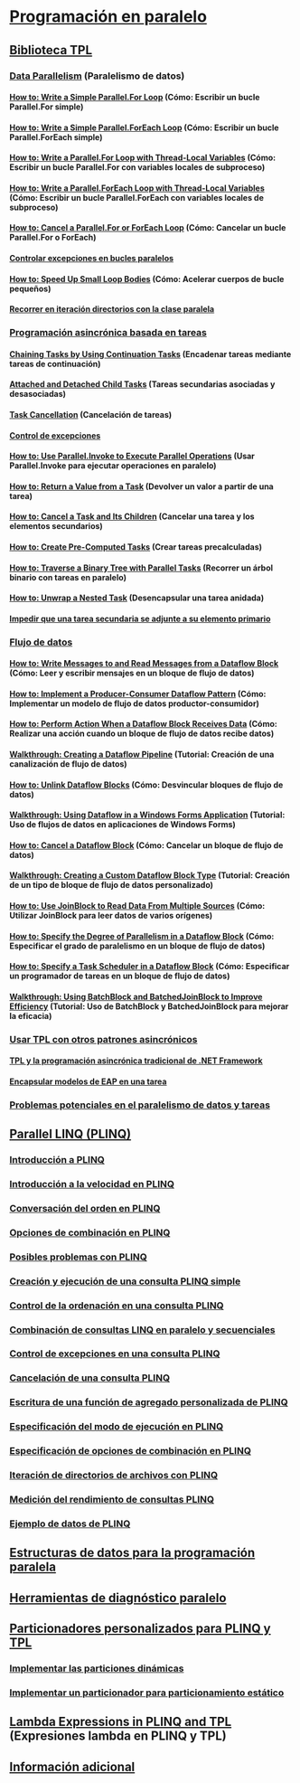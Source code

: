 # [Programación en paralelo](index.md)
## [Biblioteca TPL](task-parallel-library-tpl.md)
### [Data Parallelism](data-parallelism-task-parallel-library.md) (Paralelismo de datos)
#### [How to: Write a Simple Parallel.For Loop](how-to-write-a-simple-parallel-for-loop.md) (Cómo: Escribir un bucle Parallel.For simple)
#### [How to: Write a Simple Parallel.ForEach Loop](how-to-write-a-simple-parallel-foreach-loop.md) (Cómo: Escribir un bucle Parallel.ForEach simple)
#### [How to: Write a Parallel.For Loop with Thread-Local Variables](how-to-write-a-parallel-for-loop-with-thread-local-variables.md) (Cómo: Escribir un bucle Parallel.For con variables locales de subproceso)
#### [How to: Write a Parallel.ForEach Loop with Thread-Local Variables](how-to-write-a-parallel-foreach-loop-with-thread-local-variables.md) (Cómo: Escribir un bucle Parallel.ForEach con variables locales de subproceso)
#### [How to: Cancel a Parallel.For or ForEach Loop](how-to-cancel-a-parallel-for-or-foreach-loop.md) (Cómo: Cancelar un bucle Parallel.For o ForEach)
#### [Controlar excepciones en bucles paralelos](how-to-handle-exceptions-in-parallel-loops.md)
#### [How to: Speed Up Small Loop Bodies](how-to-speed-up-small-loop-bodies.md) (Cómo: Acelerar cuerpos de bucle pequeños)
#### [Recorrer en iteración directorios con la clase paralela](how-to-iterate-file-directories-with-the-parallel-class.md)
### [Programación asincrónica basada en tareas](task-based-asynchronous-programming.md)
#### [Chaining Tasks by Using Continuation Tasks](chaining-tasks-by-using-continuation-tasks.md) (Encadenar tareas mediante tareas de continuación)
#### [Attached and Detached Child Tasks](attached-and-detached-child-tasks.md) (Tareas secundarias asociadas y desasociadas)
#### [Task Cancellation](task-cancellation.md) (Cancelación de tareas)
#### [Control de excepciones](exception-handling-task-parallel-library.md)
#### [How to: Use Parallel.Invoke to Execute Parallel Operations](how-to-use-parallel-invoke-to-execute-parallel-operations.md) (Usar Parallel.Invoke para ejecutar operaciones en paralelo)
#### [How to: Return a Value from a Task](how-to-return-a-value-from-a-task.md) (Devolver un valor a partir de una tarea)
#### [How to: Cancel a Task and Its Children](how-to-cancel-a-task-and-its-children.md) (Cancelar una tarea y los elementos secundarios)
#### [How to: Create Pre-Computed Tasks](how-to-create-pre-computed-tasks.md) (Crear tareas precalculadas)
#### [How to: Traverse a Binary Tree with Parallel Tasks](how-to-traverse-a-binary-tree-with-parallel-tasks.md) (Recorrer un árbol binario con tareas en paralelo)
#### [How to: Unwrap a Nested Task](how-to-unwrap-a-nested-task.md) (Desencapsular una tarea anidada)
#### [Impedir que una tarea secundaria se adjunte a su elemento primario](how-to-prevent-a-child-task-from-attaching-to-its-parent.md)
### [Flujo de datos](dataflow-task-parallel-library.md)
#### [How to: Write Messages to and Read Messages from a Dataflow Block](how-to-write-messages-to-and-read-messages-from-a-dataflow-block.md) (Cómo: Leer y escribir mensajes en un bloque de flujo de datos)
#### [How to: Implement a Producer-Consumer Dataflow Pattern](how-to-implement-a-producer-consumer-dataflow-pattern.md) (Cómo: Implementar un modelo de flujo de datos productor-consumidor)
#### [How to: Perform Action When a Dataflow Block Receives Data](how-to-perform-action-when-a-dataflow-block-receives-data.md) (Cómo: Realizar una acción cuando un bloque de flujo de datos recibe datos)
#### [Walkthrough: Creating a Dataflow Pipeline](walkthrough-creating-a-dataflow-pipeline.md) (Tutorial: Creación de una canalización de flujo de datos)
#### [How to: Unlink Dataflow Blocks](how-to-unlink-dataflow-blocks.md) (Cómo: Desvincular bloques de flujo de datos)
#### [Walkthrough: Using Dataflow in a Windows Forms Application](walkthrough-using-dataflow-in-a-windows-forms-application.md) (Tutorial: Uso de flujos de datos en aplicaciones de Windows Forms)
#### [How to: Cancel a Dataflow Block](how-to-cancel-a-dataflow-block.md) (Cómo: Cancelar un bloque de flujo de datos)
#### [Walkthrough: Creating a Custom Dataflow Block Type](walkthrough-creating-a-custom-dataflow-block-type.md) (Tutorial: Creación de un tipo de bloque de flujo de datos personalizado)
#### [How to: Use JoinBlock to Read Data From Multiple Sources](how-to-use-joinblock-to-read-data-from-multiple-sources.md) (Cómo: Utilizar JoinBlock para leer datos de varios orígenes)
#### [How to: Specify the Degree of Parallelism in a Dataflow Block](how-to-specify-the-degree-of-parallelism-in-a-dataflow-block.md) (Cómo: Especificar el grado de paralelismo en un bloque de flujo de datos)
#### [How to: Specify a Task Scheduler in a Dataflow Block](how-to-specify-a-task-scheduler-in-a-dataflow-block.md) (Cómo: Especificar un programador de tareas en un bloque de flujo de datos)
#### [Walkthrough: Using BatchBlock and BatchedJoinBlock to Improve Efficiency](walkthrough-using-batchblock-and-batchedjoinblock-to-improve-efficiency.md) (Tutorial: Uso de BatchBlock y BatchedJoinBlock para mejorar la eficacia)
### [Usar TPL con otros patrones asincrónicos](using-tpl-with-other-asynchronous-patterns.md)
#### [TPL y la programación asincrónica tradicional de .NET Framework](tpl-and-traditional-async-programming.md)
#### [Encapsular modelos de EAP en una tarea](how-to-wrap-eap-patterns-in-a-task.md)
### [Problemas potenciales en el paralelismo de datos y tareas](potential-pitfalls-in-data-and-task-parallelism.md)
## [Parallel LINQ (PLINQ)](parallel-linq-plinq.md)
### [Introducción a PLINQ](introduction-to-plinq.md)
### [Introducción a la velocidad en PLINQ](understanding-speedup-in-plinq.md)
### [Conversación del orden en PLINQ](order-preservation-in-plinq.md)
### [Opciones de combinación en PLINQ](merge-options-in-plinq.md)
### [Posibles problemas con PLINQ](potential-pitfalls-with-plinq.md)
### [Creación y ejecución de una consulta PLINQ simple](how-to-create-and-execute-a-simple-plinq-query.md)
### [Control de la ordenación en una consulta PLINQ](how-to-control-ordering-in-a-plinq-query.md)
### [Combinación de consultas LINQ en paralelo y secuenciales](how-to-combine-parallel-and-sequential-linq-queries.md)
### [Control de excepciones en una consulta PLINQ](how-to-handle-exceptions-in-a-plinq-query.md)
### [Cancelación de una consulta PLINQ](how-to-cancel-a-plinq-query.md)
### [Escritura de una función de agregado personalizada de PLINQ](how-to-write-a-custom-plinq-aggregate-function.md)
### [Especificación del modo de ejecución en PLINQ](how-to-specify-the-execution-mode-in-plinq.md)
### [Especificación de opciones de combinación en PLINQ](how-to-specify-merge-options-in-plinq.md)
### [Iteración de directorios de archivos con PLINQ](how-to-iterate-file-directories-with-plinq.md)
### [Medición del rendimiento de consultas PLINQ](how-to-measure-plinq-query-performance.md)
### [Ejemplo de datos de PLINQ](plinq-data-sample.md)
## [Estructuras de datos para la programación paralela](data-structures-for-parallel-programming.md)
## [Herramientas de diagnóstico paralelo](parallel-diagnostic-tools.md)
## [Particionadores personalizados para PLINQ y TPL](custom-partitioners-for-plinq-and-tpl.md)
### [Implementar las particiones dinámicas](how-to-implement-dynamic-partitions.md)
### [Implementar un particionador para particionamiento estático](how-to-implement-a-partitioner-for-static-partitioning.md)
## [Lambda Expressions in PLINQ and TPL](lambda-expressions-in-plinq-and-tpl.md) (Expresiones lambda en PLINQ y TPL)
## [Información adicional](for-further-reading-parallel-programming.md)
